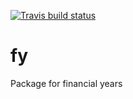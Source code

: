   <!-- badges: start -->
  [![Travis build status](https://travis-ci.org/hughparsonage/fy.svg?branch=master)](https://travis-ci.org/hughparsonage/fy)
  <!-- badges: end -->

# fy
Package for financial years
